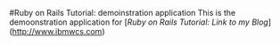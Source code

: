 #Ruby on Rails Tutorial: demoinstration application
This is the demoonstration application for [*Ruby on Rails Tutorial: Link to my Blog*] (http://www.ibmwcs.com)
